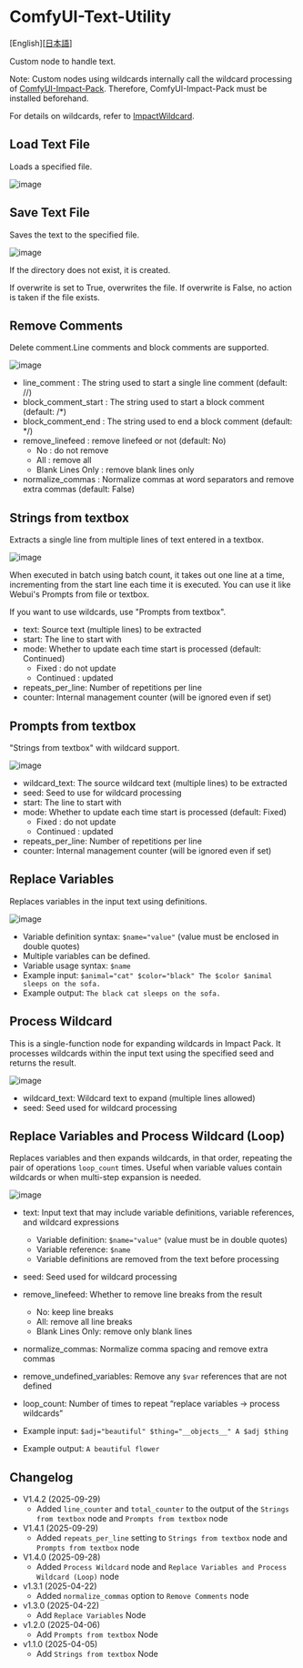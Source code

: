# ComfyUI-Text-Utility

[English][<a href="README_ja.md">日本語</a>]

Custom node to handle text.

Note: Custom nodes using wildcards internally call the wildcard processing of [ComfyUI-Impact-Pack](https://github.com/ltdrdata/ComfyUI-Impact-Pack). Therefore, ComfyUI-Impact-Pack must be installed beforehand.

For details on wildcards, refer to [ImpactWildcard](https://github.com/ltdrdata/ComfyUI-extension-tutorials/blob/Main/ComfyUI-Impact-Pack/tutorial/ImpactWildcard.md).


## Load Text File

Loads a specified file.

![image](https://github.com/user-attachments/assets/4add098e-c33f-4657-9d15-e7f0955138d9)

## Save Text File

Saves the text to the specified file.

![image](https://github.com/user-attachments/assets/c0a838ef-8b87-4ecb-a0f9-be2a8dcbc99b)

If the directory does not exist, it is created.

If overwrite is set to True, overwrites the file.
If overwrite is False, no action is taken if the file exists.

## Remove Comments

Delete comment.Line comments and block comments are supported.

![image](https://github.com/user-attachments/assets/01198159-ecbf-4641-9b05-b36190c531ba)

- line_comment : The string used to start a single line comment (default: //)
- block_comment_start : The string used to start a block comment (default: /*)
- block_comment_end : The string used to end a block comment (default: */)
- remove_linefeed : remove linefeed or not (default: No)
  - No : do not remove
  - All : remove all
  - Blank Lines Only : remove blank lines only
- normalize_commas : Normalize commas at word separators and remove extra commas (default: False)

## Strings from textbox

Extracts a single line from multiple lines of text entered in a textbox.

![image](https://github.com/user-attachments/assets/83bcb582-e173-4d12-bafd-5a91271aeeaa)

When executed in batch using batch count, it takes out one line at a time, incrementing from the start line each time it is executed.
You can use it like Webui's Prompts from file or textbox.

If you want to use wildcards, use "Prompts from textbox".

- text: Source text (multiple lines) to be extracted
- start: The line to start with
- mode: Whether to update each time start is processed (default: Continued)
  - Fixed : do not update
  - Continued : updated
- repeats_per_line: Number of repetitions per line
- counter: Internal management counter (will be ignored even if set)

## Prompts from textbox

"Strings from textbox" with wildcard support.

![image](https://github.com/user-attachments/assets/06e8de03-4964-49c2-8a5c-9c266d3263d6)

- wildcard_text: The source wildcard text (multiple lines) to be extracted
- seed: Seed to use for wildcard processing
- start: The line to start with
- mode: Whether to update each time start is processed (default: Fixed)
  - Fixed : do not update
  - Continued : updated
- repeats_per_line: Number of repetitions per line
- counter: Internal management counter (will be ignored even if set)

## Replace Variables

Replaces variables in the input text using definitions.

![image](https://github.com/user-attachments/assets/87debebe-baac-46f7-ae8b-de2bc3124f3e)

- Variable definition syntax: `$name="value"` (value must be enclosed in double quotes)
- Multiple variables can be defined.
- Variable usage syntax: `$name`
- Example input: `$animal="cat" $color="black" The $color $animal sleeps on the sofa.`
- Example output: `The black cat sleeps on the sofa.`


## Process Wildcard

This is a single-function node for expanding wildcards in Impact Pack. It processes wildcards within the input text using the specified seed and returns the result.

![image](https://github.com/user-attachments/assets/8443325d-b228-4a39-a8c6-55c23c6910ed)

- wildcard_text: Wildcard text to expand (multiple lines allowed)
- seed: Seed used for wildcard processing

## Replace Variables and Process Wildcard (Loop)

Replaces variables and then expands wildcards, in that order, repeating the pair of operations `loop_count` times. Useful when variable values contain wildcards or when multi-step expansion is needed.

![image](https://github.com/user-attachments/assets/77c83b87-d2b6-4c4b-91cb-199fce2cec52)

- text: Input text that may include variable definitions, variable references, and wildcard expressions
  - Variable definition: `$name="value"` (value must be in double quotes)
  - Variable reference: `$name`
  - Variable definitions are removed from the text before processing
- seed: Seed used for wildcard processing
- remove_linefeed: Whether to remove line breaks from the result
  - No: keep line breaks
  - All: remove all line breaks
  - Blank Lines Only: remove only blank lines
- normalize_commas: Normalize comma spacing and remove extra commas
- remove_undefined_variables: Remove any `$var` references that are not defined
- loop_count: Number of times to repeat “replace variables → process wildcards”

- Example input: `$adj="beautiful" $thing="__objects__" A $adj $thing`
- Example output: `A beautiful flower`

## Changelog

- V1.4.2 (2025-09-29)
  - Added `line_counter` and `total_counter` to the output of the `Strings from textbox` node and `Prompts from textbox` node
- V1.4.1 (2025-09-29)
  - Added `repeats_per_line` setting to `Strings from textbox` node and `Prompts from textbox` node
- V1.4.0 (2025-09-28)
  - Added `Process Wildcard` node and `Replace Variables and Process Wildcard (Loop)` node
- v1.3.1 (2025-04-22)
  - Added `normalize_commas` option to `Remove Comments` node
- v1.3.0 (2025-04-22)
  - Add `Replace Variables` Node
- v1.2.0 (2025-04-06)
  - Add `Prompts from textbox` Node
- v1.1.0 (2025-04-05)
  - Add `Strings from textbox` Node
